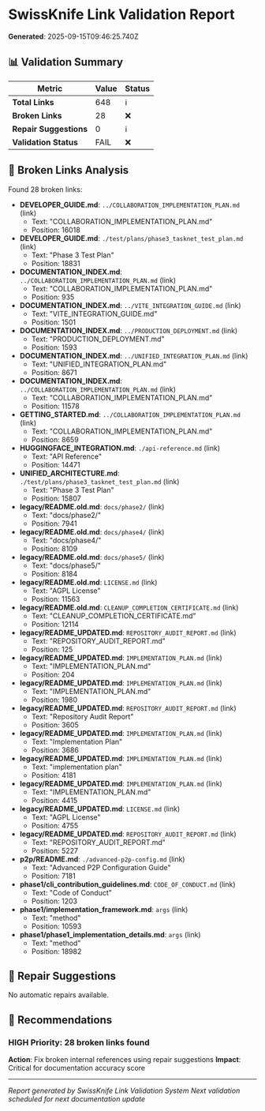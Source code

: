 # SwissKnife Link Validation Report

**Generated**: 2025-09-15T09:46:25.740Z

## 📊 Validation Summary

| Metric | Value | Status |
|--------|-------|--------|
| **Total Links** | 648 | ℹ️ |
| **Broken Links** | 28 | ❌ |
| **Repair Suggestions** | 0 | ℹ️ |
| **Validation Status** | FAIL | ❌ |

## 🔗 Broken Links Analysis

Found 28 broken links:

- **DEVELOPER_GUIDE.md**: `../COLLABORATION_IMPLEMENTATION_PLAN.md` (link)
  - Text: "COLLABORATION_IMPLEMENTATION_PLAN.md"
  - Position: 16018
- **DEVELOPER_GUIDE.md**: `./test/plans/phase3_tasknet_test_plan.md` (link)
  - Text: "Phase 3 Test Plan"
  - Position: 18831
- **DOCUMENTATION_INDEX.md**: `../COLLABORATION_IMPLEMENTATION_PLAN.md` (link)
  - Text: "COLLABORATION_IMPLEMENTATION_PLAN.md"
  - Position: 935
- **DOCUMENTATION_INDEX.md**: `../VITE_INTEGRATION_GUIDE.md` (link)
  - Text: "VITE_INTEGRATION_GUIDE.md"
  - Position: 1501
- **DOCUMENTATION_INDEX.md**: `../PRODUCTION_DEPLOYMENT.md` (link)
  - Text: "PRODUCTION_DEPLOYMENT.md"
  - Position: 1593
- **DOCUMENTATION_INDEX.md**: `../UNIFIED_INTEGRATION_PLAN.md` (link)
  - Text: "UNIFIED_INTEGRATION_PLAN.md"
  - Position: 8671
- **DOCUMENTATION_INDEX.md**: `../COLLABORATION_IMPLEMENTATION_PLAN.md` (link)
  - Text: "COLLABORATION_IMPLEMENTATION_PLAN.md"
  - Position: 11578
- **GETTING_STARTED.md**: `../COLLABORATION_IMPLEMENTATION_PLAN.md` (link)
  - Text: "COLLABORATION_IMPLEMENTATION_PLAN.md"
  - Position: 8659
- **HUGGINGFACE_INTEGRATION.md**: `./api-reference.md` (link)
  - Text: "API Reference"
  - Position: 14471
- **UNIFIED_ARCHITECTURE.md**: `./test/plans/phase3_tasknet_test_plan.md` (link)
  - Text: "Phase 3 Test Plan"
  - Position: 15807
- **legacy/README.old.md**: `docs/phase2/` (link)
  - Text: "docs/phase2/"
  - Position: 7941
- **legacy/README.old.md**: `docs/phase4/` (link)
  - Text: "docs/phase4/"
  - Position: 8109
- **legacy/README.old.md**: `docs/phase5/` (link)
  - Text: "docs/phase5/"
  - Position: 8184
- **legacy/README.old.md**: `LICENSE.md` (link)
  - Text: "AGPL License"
  - Position: 11563
- **legacy/README.old.md**: `CLEANUP_COMPLETION_CERTIFICATE.md` (link)
  - Text: "CLEANUP_COMPLETION_CERTIFICATE.md"
  - Position: 12114
- **legacy/README_UPDATED.md**: `REPOSITORY_AUDIT_REPORT.md` (link)
  - Text: "REPOSITORY_AUDIT_REPORT.md"
  - Position: 125
- **legacy/README_UPDATED.md**: `IMPLEMENTATION_PLAN.md` (link)
  - Text: "IMPLEMENTATION_PLAN.md"
  - Position: 204
- **legacy/README_UPDATED.md**: `IMPLEMENTATION_PLAN.md` (link)
  - Text: "IMPLEMENTATION_PLAN.md"
  - Position: 1980
- **legacy/README_UPDATED.md**: `REPOSITORY_AUDIT_REPORT.md` (link)
  - Text: "Repository Audit Report"
  - Position: 3605
- **legacy/README_UPDATED.md**: `IMPLEMENTATION_PLAN.md` (link)
  - Text: "Implementation Plan"
  - Position: 3686
- **legacy/README_UPDATED.md**: `IMPLEMENTATION_PLAN.md` (link)
  - Text: "implementation plan"
  - Position: 4181
- **legacy/README_UPDATED.md**: `IMPLEMENTATION_PLAN.md` (link)
  - Text: "IMPLEMENTATION_PLAN.md"
  - Position: 4415
- **legacy/README_UPDATED.md**: `LICENSE.md` (link)
  - Text: "AGPL License"
  - Position: 4755
- **legacy/README_UPDATED.md**: `REPOSITORY_AUDIT_REPORT.md` (link)
  - Text: "REPOSITORY_AUDIT_REPORT.md"
  - Position: 5227
- **p2p/README.md**: `./advanced-p2p-config.md` (link)
  - Text: "Advanced P2P Configuration Guide"
  - Position: 7181
- **phase1/cli_contribution_guidelines.md**: `CODE_OF_CONDUCT.md` (link)
  - Text: "Code of Conduct"
  - Position: 1203
- **phase1/implementation_framework.md**: `args` (link)
  - Text: "method"
  - Position: 10593
- **phase1/phase1_implementation_details.md**: `args` (link)
  - Text: "method"
  - Position: 18982


## 🔧 Repair Suggestions

No automatic repairs available.

## 🎯 Recommendations

### HIGH Priority: 28 broken links found
**Action**: Fix broken internal references using repair suggestions
**Impact**: Critical for documentation accuracy score


---

*Report generated by SwissKnife Link Validation System*
*Next validation scheduled for next documentation update*